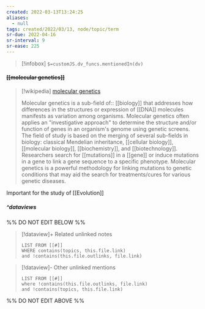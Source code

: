 ```yaml
---
created: 2022-03-13T13:24:25 
aliases:
  - null
tags: created/2022/03/13, node/topic/term
sr-due: 2022-04-16
sr-interval: 9
sr-ease: 225
---
```

> [!infobox]
`$=customJS.dv_funcs.mentionedIn(dv)`

#### <s class="topic-title">[[molecular genetics]]</s>

> [!wikipedia] [molecular genetics](https://en.wikipedia.org/wiki/Molecular%20genetics)
> 
> Molecular genetics is a sub-field 
> of:: [[biology]] 
> that addresses how differences in the structures or expression of [[DNA]] molecules manifests as variation among organisms.  Molecular genetics often applies an "investigative approach" to determine the structure and/or function of genes in an organism's genome using genetic screens.  The field of study is based on the merging of several sub-fields in biology: classical Mendelian inheritance, [[cellular biology]], [[molecular biology]], [[biochemistry]], and [[biotechnology]]. Researchers search for [[mutations]] in a [[gene]] or induce mutations in a gene to link a gene sequence to a specific phenotype. Molecular genetics is a powerful methodology for linking mutations to genetic conditions that may aid the search for treatments/cures for various genetic diseases.
>

Important for the study of [[Evolution]]

##### ^dataviews

%% DO NOT EDIT BELOW %%
> [!dataview]+ Related unlinked notes
> ```dataview
> LIST FROM [[#]]
> WHERE contains(topics, this.file.link)
> and !contains(this.file.outlinks, file.link)
> ```
 
> [!dataview]- Other unlinked mentions
> ```dataview
> LIST FROM [[#]]
> where !contains(this.file.outlinks, file.link)
> and !contains(topics, this.file.link)
> ```

%% DO NOT EDIT ABOVE %%
